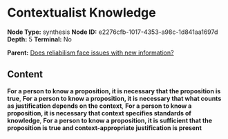 # Contextualist Knowledge

**Node Type:** synthesis
**Node ID:** e2276cfb-1017-4353-a98c-1d841aa1697d
**Depth:** 5
**Terminal:** No

**Parent:** [Does reliabilism face issues with new information?](does-reliabilism-face-issues-with-new-information-antithesis-35c2399a-3478-4c20-81da-51bdc871f068.md)

## Content

**For a person to know a proposition, it is necessary that the proposition is true**, **For a person to know a proposition, it is necessary that what counts as justification depends on the context**, **For a person to know a proposition, it is necessary that context specifies standards of knowledge**, **For a person to know a proposition, it is sufficient that the proposition is true and context-appropriate justification is present**
